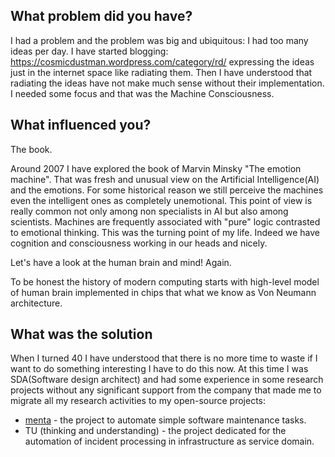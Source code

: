 ## What problem did you have?

I had a problem and the problem was big and ubiquitous: I had too many ideas per day.
I have started blogging: https://cosmicdustman.wordpress.com/category/rd/ expressing the
ideas just in the internet space like radiating them. Then I have understood that radiating the ideas
have not make much sense without their implementation.
I needed some focus and that was the Machine Consciousness.

## What influenced you?

The book.

Around 2007 I have explored the book of Marvin Minsky "The emotion machine". That was fresh and unusual view on
the Artificial Intelligence(AI) and the emotions. For some historical reason we still perceive the machines
even the intelligent
ones as completely unemotional. This point of view is really common not only among non specialists in AI but also
among scientists. Machines are frequently associated with "pure" logic contrasted to emotional thinking. This was
the turning point of my life. Indeed we have cognition and consciousness working in our heads and nicely.

Let's have a look at the human brain and mind! Again.

To be honest the history of modern computing starts with high-level model of human brain implemented in
chips that what we know as Von Neumann architecture.

## What was the solution

When I turned 40 I have understood that there is no more time to waste if I want to do something interesting
I have to do this now. At this time I was SDA(Software design architect) and had some experience in some research
projects without any significant support from the company that made me to migrate all my research
activities to my open-source projects:
* [menta](https://code.google.com/p/menta/) - the project to automate simple software maintenance tasks.
* TU (thinking and understanding) - the project dedicated for the automation of incident processing in
infrastructure as service domain.
